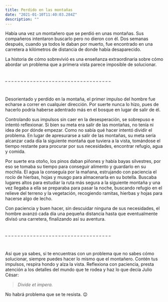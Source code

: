 ```yaml
---
title: Perdido en las montañas
date: "2021-01-10T11:40:03.284Z"
description: ""
---
```


Había una vez un montañero que se perdió en unas montañas. Sus compañeros intentaron buscarlo pero no dieron con él. Dos semanas después, cuando ya todos le daban por muerto, fue encontrado en una carretera a kilómetros de distancia de donde había desaparecido.

La historia de cómo sobrevivió es una enseñanza extraordinaria sobre cómo abordar un problema que a primera vista parece imposible de solucionar.

<div style="text-align:center;margin:45px 0px 45px 0px!important;"><hr style="width:66.66%!important;border-top:2px gray dashed;background:white;" \></div>

Desorientado y perdido en la montaña, el primer impulso del hombre fue echarse a correr en cualquier dirección. Por suerte nunca lo hizo, pues de hacerlo podría haberse adentrado más en el bosque en lugar de salir de él.

Controlando sus impulsos sin caer en la desesperación, se sobrepuso e intentó reflexionar. Si bien su meta era salir de las montañas, no tenía ni idea de por dónde empezar. Como no sabía qué hacer intentó dividir el problema. En lugar de apresurarse a salir de las montañas, su meta sería alcanzar cada día la siguiente montaña que tuviera a la vista, tomándose el tiempo restante para procurar por sus necesidades, encontrar refugio, agua y comida.

Por suerte era otoño, los pinos daban piñones y había bayas silvestres, por eso se tomaba su tiempo para conseguir alimento y guardarlo en su mochila. El agua la conseguía por la mañana, estrujando con paciencia el rocío de hierbas, hojas y musgo para almacenarla en su botella. Buscaba lugares altos para estudiar la ruta más segura a la siguiente montaña y una vez llegaba a ella se preparaba para pasar la noche, buscando refugio en el relieve del terreno y la vegetación, recogiendo ramitas, hierbas y hojas para hacerse algo de lecho.

Con paciencia y buen hacer, sin descuidar ninguna de sus necesidades, el hombre avanzó cada día una pequeña distancia hasta que eventualmente divisó una carretera, finalizando así su aventura.

<div style="text-align:center;margin:45px 0px 45px 0px!important;"><hr style="width:66.66%!important;border-top:2px gray dashed;background:white;" \></div>

Así que ya sabes, si te encuentras con un problema que no sabes cómo solucionar, siempre puedes hacer lo mismo que el montañero. Contén tus impulsos, respira hondo y alza la vista. Reflexiona con paciencia, presta atención a los detalles del mundo que te rodea y haz lo que decía Julio César:

> _Divide et impera._

No habrá problema que se te resista. 😉
